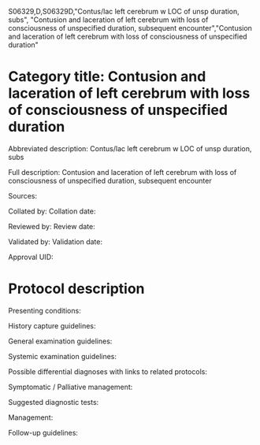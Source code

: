 S06329,D,S06329D,"Contus/lac left cerebrum w LOC of unsp duration, subs", "Contusion and laceration of left cerebrum with loss of consciousness of unspecified duration, subsequent encounter","Contusion and laceration of left cerebrum with loss of consciousness of unspecified duration"
# Category title: Contusion and laceration of left cerebrum with loss of consciousness of unspecified duration

Abbreviated description: Contus/lac left cerebrum w LOC of unsp duration, subs

Full description: Contusion and laceration of left cerebrum with loss of consciousness of unspecified duration, subsequent encounter

Sources:

Collated by:
Collation date:

Reviewed by:
Review date:

Validated by:
Validation date:

Approval UID:

# Protocol description

Presenting conditions:

History capture guidelines:

General examination guidelines:

Systemic examination guidelines:

Possible differential diagnoses with links to related protocols:

Symptomatic / Palliative management:

Suggested diagnostic tests:

Management:

Follow-up guidelines:

